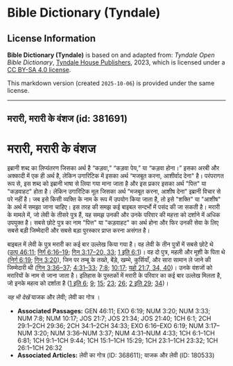 # Bible Dictionary (Tyndale)

## License Information

**Bible Dictionary (Tyndale)** is based on and adapted from: _Tyndale Open Bible Dictionary_, [Tyndale House Publishers](https://tyndaleopenresources.com/), 2023, which is licensed under a [CC BY-SA 4.0 license](https://creativecommons.org/licenses/by-sa/4.0/legalcode.en).

This markdown version (created `2025-10-06`) is provided under the same license.



--------------------------------

## मरारी, मरारी के वंशज (id: 381691)

मरारी, मरारी के वंशज
====================

इब्रानी शब्द का लिप्यंतरण जिसका अर्थ है “कड़वा,” “कड़वा पेय,” या “कड़वा होना।” इसका अरबी और अक्कादी में एक ही अर्थ है, लेकिन उगारिटिक में इसका अर्थ “मजबूत करना, आशीर्वाद देना" है। परंपरागत रूप से, इस शब्द को इब्रानी भाषा से लिया गया माना जाता है और इस प्रकार इसका अर्थ "पित्त" या "कड़वाहट" होता है। लेकिन उगारिटिक मूल जिसका अर्थ "मजबूत करना, आशीष देना" इब्रानी विचार से परे नहीं है। जब इसे किसी व्यक्ति के नाम के रूप में उपयोग किया जाता है, तो इसे "शक्ति" या "आशीष" के अर्थ में समझा जाना चाहिए। इस तरह की समझ कई बाइबल सन्दर्भो में पसंद की जा सकती है। मरारी के मामले में, जो लेवी के तीसरे पुत्र हैं, यह समझ उनकी और उनके परिवार की महत्ता को दर्शाने में अधिक उपयुक्त है। सबसे छोटे पुत्र का नाम "पित्त" या "कड़वाहट" का अर्थ होना और फिर उनकी सेवा के लिए सबसे बड़ी जिम्मेदारी और सबसे बड़ा पुरस्कार प्राप्त करना असंगत है।

बाइबल में लेवी के पुत्र मरारी का कई बार उल्लेख किया गया है। वह लेवी के तीन पुत्रों में सबसे छोटे थे ([उत्प 46:11](https://ref.ly/Gen46:11); [निर्ग 6:16–19](https://ref.ly/Exod6:16-Exod6:19); [गिन 3:17–20, 33](https://ref.ly/Num3:17-Num3:20,Num3:33); [1 इति 6:1](https://ref.ly/1Chr6:1))। वह दो पुत्र, महली और मूशी के पिता थे ([निर्ग 6:19](https://ref.ly/Exod6:19); [गिन 3:20](https://ref.ly/Num3:20)), जिन पर तम्बू के तख्ते, बेंड़े, खम्भे, कुर्सियाँ, और सारा सामान ले जाने की जिम्मेदारी थी ([गिन 3:36–37](https://ref.ly/Num3:36-Num3:37); [4:31–33](https://ref.ly/Num4:31-Num4:33); [7:8](https://ref.ly/Num7:8); [10:17](https://ref.ly/Num10:17); [यहो 21:7, 34, 40](https://ref.ly/Josh21:7,Josh21:34,Josh21:40))। उनके वंशजों को मरारियों के नाम से जाना जाता है। इतिहास के पुस्तकों में मरारी के परिवार का कई बार उल्लेख मिलता है, जो इनके महत्व को दर्शाता है ([1 इति 6](https://ref.ly/1Chr6:1-1Chr6:81); [9](https://ref.ly/1Chr9:1-1Chr9:44); [15](https://ref.ly/1Chr15:1-1Chr15:29); [23](https://ref.ly/1Chr23:1-1Chr23:32); [26](https://ref.ly/1Chr26:1-1Chr26:32); [2 इति 29](https://ref.ly/2Chr29:1-2Chr29:36); [34](https://ref.ly/2Chr34:1-2Chr34:33))।

*यह भी देखें* याजक और लेवी; लेवी का गोत्र ।

* **Associated Passages:** GEN 46:11; EXO 6:19; NUM 3:20; NUM 3:33; NUM 7:8; NUM 10:17; JOS 21:7; JOS 21:34; JOS 21:40; 1CH 6:1; 2CH 29:1–2CH 29:36; 2CH 34:1–2CH 34:33; EXO 6:16–EXO 6:19; NUM 3:17–NUM 3:20; NUM 3:36–NUM 3:37; NUM 4:31–NUM 4:33; 1CH 6:1–1CH 6:81; 1CH 9:1–1CH 9:44; 1CH 15:1–1CH 15:29; 1CH 23:1–1CH 23:32; 1CH 26:1–1CH 26:32
* **Associated Articles:** लेवी का गोत्र (ID: 368611); याजक और लेवी (ID: 180533)

